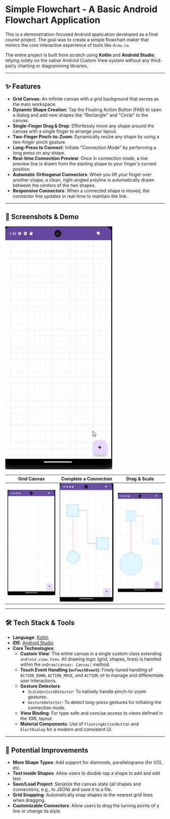 # Simple Flowchart - A Basic Android Flowchart Application

This is a demonstration-focused Android application developed as a final course project. The goal was to create a simple flowchart maker that mimics the core interactive experience of tools like `draw.io`.

The entire project is built from scratch using **Kotlin** and **Android Studio**, relying solely on the native Android Custom View system without any third-party charting or diagramming libraries.

---

## ✨ Features

*   **Grid Canvas**: An infinite canvas with a grid background that serves as the main workspace.
*   **Dynamic Shape Creation**: Tap the Floating Action Button (FAB) to open a dialog and add new shapes like "Rectangle" and "Circle" to the canvas.
*   **Single-Finger Drag & Drop**: Effortlessly move any shape around the canvas with a single finger to arrange your layout.
*   **Two-Finger Pinch-to-Zoom**: Dynamically resize any shape by using a two-finger pinch gesture.
*   **Long-Press to Connect**: Initiate "Connection Mode" by performing a long press on any shape.
*   **Real-time Connection Preview**: Once in connection mode, a live preview line is drawn from the starting shape to your finger's current position.
*   **Automatic Orthogonal Connectors**: When you lift your finger over another shape, a clean, right-angled polyline is automatically drawn between the centers of the two shapes.
*   **Responsive Connectors**: When a connected shape is moved, the connector line updates in real-time to maintain the link.

---

## 📸 Screenshots & Demo

![App Demo GIF](https://github.com/DSDHX/SimpleFlowchartMobile/blob/main/readme_file/demoGIF.gif)

| Grid Canvas | Complete a Connection | Drag & Scale |
| :---: | :---: | :---: |
| ![Screenshot of Grid Canvas](https://github.com/DSDHX/SimpleFlowchartMobile/blob/main/readme_file/BackGround.png) | ![Screenshot of a completed connection](https://github.com/DSDHX/SimpleFlowchartMobile/blob/main/readme_file/ThreeShape.png) | ![Screenshot of dragging and scaling](https://github.com/DSDHX/SimpleFlowchartMobile/blob/main/readme_file/SizeChange.png) |

---

## 🛠️ Tech Stack & Tools

*   **Language**: [Kotlin](https://kotlinlang.org/)
*   **IDE**: [Android Studio](https://developer.android.com/studio)
*   **Core Technologies**:
    *   **Custom View**: The entire canvas is a single custom class extending `android.view.View`. All drawing logic (grid, shapes, lines) is handled within the `onDraw(canvas: Canvas)` method.
    *   **Touch Event Handling (`onTouchEvent`)**: Finely-tuned handling of `ACTION_DOWN`, `ACTION_MOVE`, and `ACTION_UP` to manage and differentiate user interactions.
    *   **Gesture Detectors**:
        *   `ScaleGestureDetector`: To natively handle pinch-to-zoom gestures.
        *   `GestureDetector`: To detect long-press gestures for initiating the connection mode.
    *   **View Binding**: For type-safe and concise access to views defined in the XML layout.
    *   **Material Components**: Use of `FloatingActionButton` and `AlertDialog` for a modern and consistent UI.

---

## 🔮 Potential Improvements

*   **More Shape Types**: Add support for diamonds, parallelograms (for I/O), etc.
*   **Text inside Shapes**: Allow users to double-tap a shape to add and edit text.
*   **Save/Load Project**: Serialize the canvas state (all shapes and connections, e.g., to JSON) and save it to a file.
*   **Grid Snapping**: Automatically snap shapes to the nearest grid lines when dragging.
*   **Customizable Connectors**: Allow users to drag the turning points of a line or change its style.
